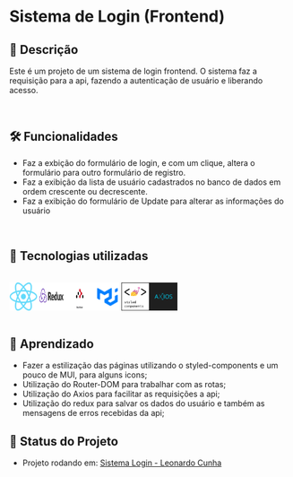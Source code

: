 # Sistema de Login (Frontend)

## 📖  Descrição

Este é um projeto de um sistema de login frontend. O sistema faz a requisição para a api, fazendo a autenticação de usuário e liberando acesso.

</br>

## 🛠️ Funcionalidades

- Faz a exbição do formulário de login, e com um clique, altera o formulário para outro formulário de registro.
- Faz a exibição da lista de usuário cadastrados no banco de dados em ordem crescente ou decrescente.
- Faz a exibição do formulário de Update para alterar as informações do usuário

</br>

## 📡 Tecnologias utilizadas 
<br/>
<div align="center"> 
<img align="left" alt="React" height="50" width="50" src="./imgREADME/react.png">
<img align="left" alt="Redux" height="50" width="50" src="./imgREADME/redux.png">
<img align="left" alt="Router-DOM" height="50" width="50" src="./imgREADME/router-dom.png">
<img align="left" alt="MUI" height="50" width="50" src="./imgREADME/mui.png">
<img align="left" alt="Styled-Components" height="50" width="50" src="./imgREADME/styled-components.png">
<img align="left" alt="Axios" height="50" width="50" src="./imgREADME/axios.png">
</div>
<br/><br/><br/><br/>

## 📖 Aprendizado
- Fazer a estilização das páginas utilizando o styled-components e um pouco de MUI, para alguns icons;
- Utilização do Router-DOM para trabalhar com as rotas;
- Utilização do Axios para facilitar as requisições a api;
- Utilização do redux para salvar os dados do usuário e também as mensagens de erros recebidas da api;

## 🔎 Status do Projeto
- Projeto rodando em: [Sistema Login - Leonardo Cunha](https://sistema-login.leonardocunha.dev.br/)